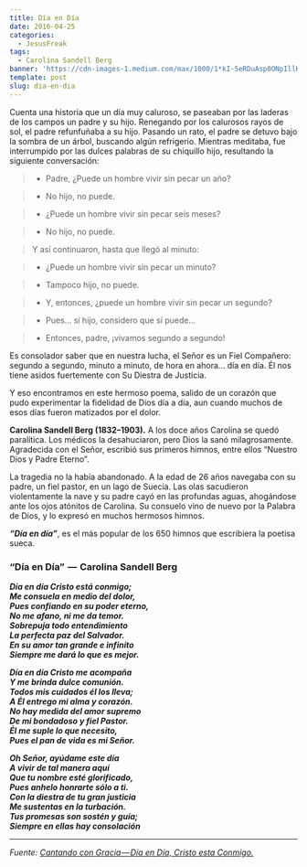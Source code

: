 ```yaml
---
title: Día en Día
date: 2016-04-25
categories:
  - JesusFreak
tags:
  - Carolina Sandell Berg
banner: 'https://cdn-images-1.medium.com/max/1000/1*kI-5eRDuAsp0ONpIllKGuA.jpeg'
template: post
slug: dia-en-dia
---
```


Cuenta una historia que un día muy caluroso, se paseaban por las laderas de los campos un padre y su hijo. Renegando por los calurosos rayos de sol, el padre refunfuñaba a su hijo. Pasando un rato, el padre se detuvo bajo la sombra de un árbol, buscando algún refrigerio. Mientras meditaba, fue interrumpido por las dulces palabras de su chiquillo hijo, resultando la siguiente conversación:

> - Padre, ¿Puede un hombre vivir sin pecar un año?

> - No hijo, no puede.

> - ¿Puede un hombre vivir sin pecar seis meses?

> - No hijo, no puede.

> Y así continuaron, hasta que llegó al minuto:

> - ¿Puede un hombre vivir sin pecar un minuto?

> - Tampoco hijo, no puede.

> - Y, entonces, ¿puede un hombre vivir sin pecar un segundo?

> - Pues… sí hijo, considero que sí puede…

> - Entonces, padre, ¡vivamos segundo a segundo!

Es consolador saber que en nuestra lucha, el Señor es un Fiel Compañero: segundo a segundo, minuto a minuto, de hora en ahora… día en día. Él nos tiene asidos fuertemente con Su Diestra de Justicia.

Y eso encontramos en este hermoso poema, salido de un corazón que pudo experimentar la fidelidad de Dios día a día, aun cuando muchos de esos días fueron matizados por el dolor.

**Carolina Sandell Berg (1832–1903).** A los doce años Carolina se quedó paralítica. Los médicos la desahuciaron, pero Dios la sanó milagrosamente. Agradecida con el Señor, escribió sus primeros himnos, entre ellos “Nuestro Dios y Padre Eterno”.

La tragedia no la había abandonado. A la edad de 26 años navegaba con su padre, un fiel pastor, en un lago de Suecia. Las olas sacudieron violentamente la nave y su padre cayó en las profundas aguas, ahogándose ante los ojos atónitos de Carolina. Su consuelo vino de nuevo por la Palabra de Dios, y lo expresó en muchos hermosos himnos.

**_“Día en día”_**, es el más popular de los 650 himnos que escribiera la poetisa sueca.

### “Día en Día”  —  Carolina Sandell Berg

**_Día en día Cristo está conmigo;  
Me consuela en medio del dolor,  
Pues confiando en su poder eterno,  
No me afano, ni me da temor.  
Sobrepuja todo entendimiento  
La perfecta paz del Salvador.  
En su amor tan grande e infinito  
Siempre me dará lo que es mejor._**

**_Día en día Cristo me acompaña  
Y me brinda dulce comunión.  
Todos mis cuidados él los lleva;  
A Él entrego mi alma y corazón.  
No hay medida del amor supremo  
De mi bondadoso y fiel Pastor.  
Él me suple lo que necesito,  
Pues el pan de vida es mi Señor._**

**_Oh Señor, ayúdame este día  
A vivir de tal manera aquí  
Que tu nombre esté glorificado,  
Pues anhelo honrarte sólo a ti.  
Con la diestra de tu gran justicia  
Me sustentas en la turbación.  
Tus promesas son sostén y guía;  
Siempre en ellas hay consolación_**

---

_Fuente:_ [_Cantando con Gracia — Día en Día, Cristo esta Conmigo._](http://certezadepertenencia.blogspot.pe/2010/12/cantando-con-gracia-dia-en-dia-cristo.html)
